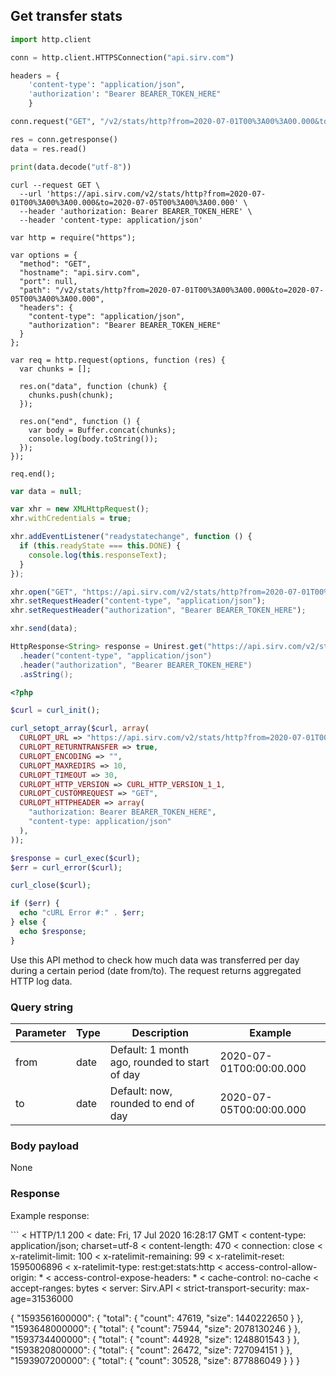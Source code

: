 ## Get transfer stats

```python
import http.client

conn = http.client.HTTPSConnection("api.sirv.com")

headers = {
    'content-type': "application/json",
    'authorization': "Bearer BEARER_TOKEN_HERE"
    }

conn.request("GET", "/v2/stats/http?from=2020-07-01T00%3A00%3A00.000&to=2020-07-05T00%3A00%3A00.000", headers=headers)

res = conn.getresponse()
data = res.read()

print(data.decode("utf-8"))
```

```shell
curl --request GET \
  --url 'https://api.sirv.com/v2/stats/http?from=2020-07-01T00%3A00%3A00.000&to=2020-07-05T00%3A00%3A00.000' \
  --header 'authorization: Bearer BEARER_TOKEN_HERE' \
  --header 'content-type: application/json'
```

```javascript--node
var http = require("https");

var options = {
  "method": "GET",
  "hostname": "api.sirv.com",
  "port": null,
  "path": "/v2/stats/http?from=2020-07-01T00%3A00%3A00.000&to=2020-07-05T00%3A00%3A00.000",
  "headers": {
    "content-type": "application/json",
    "authorization": "Bearer BEARER_TOKEN_HERE"
  }
};

var req = http.request(options, function (res) {
  var chunks = [];

  res.on("data", function (chunk) {
    chunks.push(chunk);
  });

  res.on("end", function () {
    var body = Buffer.concat(chunks);
    console.log(body.toString());
  });
});

req.end();
```

```javascript
var data = null;

var xhr = new XMLHttpRequest();
xhr.withCredentials = true;

xhr.addEventListener("readystatechange", function () {
  if (this.readyState === this.DONE) {
    console.log(this.responseText);
  }
});

xhr.open("GET", "https://api.sirv.com/v2/stats/http?from=2020-07-01T00%3A00%3A00.000&to=2020-07-05T00%3A00%3A00.000");
xhr.setRequestHeader("content-type", "application/json");
xhr.setRequestHeader("authorization", "Bearer BEARER_TOKEN_HERE");

xhr.send(data);
```

```java
HttpResponse<String> response = Unirest.get("https://api.sirv.com/v2/stats/http?from=2020-07-01T00%3A00%3A00.000&to=2020-07-05T00%3A00%3A00.000")
  .header("content-type", "application/json")
  .header("authorization", "Bearer BEARER_TOKEN_HERE")
  .asString();
```

```php
<?php

$curl = curl_init();

curl_setopt_array($curl, array(
  CURLOPT_URL => "https://api.sirv.com/v2/stats/http?from=2020-07-01T00%3A00%3A00.000&to=2020-07-05T00%3A00%3A00.000",
  CURLOPT_RETURNTRANSFER => true,
  CURLOPT_ENCODING => "",
  CURLOPT_MAXREDIRS => 10,
  CURLOPT_TIMEOUT => 30,
  CURLOPT_HTTP_VERSION => CURL_HTTP_VERSION_1_1,
  CURLOPT_CUSTOMREQUEST => "GET",
  CURLOPT_HTTPHEADER => array(
    "authorization: Bearer BEARER_TOKEN_HERE",
    "content-type: application/json"
  ),
));

$response = curl_exec($curl);
$err = curl_error($curl);

curl_close($curl);

if ($err) {
  echo "cURL Error #:" . $err;
} else {
  echo $response;
}
```

Use this API method to check how much data was transferred per day during a certain period (date from/to). The request returns aggregated HTTP log data.

### Query string


Parameter | Type | Description | Example
--------- | ---- | ----------- | ------- 
from | date | Default: 1 month ago, rounded to start of day | 2020-07-01T00:00:00.000
to | date | Default: now, rounded to end of day | 2020-07-05T00:00:00.000


### Body payload


None


### Response

Example response:

<div class="center-column"></div>
```
< HTTP/1.1 200
< date: Fri, 17 Jul 2020 16:28:17 GMT
< content-type: application/json; charset=utf-8
< content-length: 470
< connection: close
< x-ratelimit-limit: 100
< x-ratelimit-remaining: 99
< x-ratelimit-reset: 1595006896
< x-ratelimit-type: rest:get:stats:http
< access-control-allow-origin: *
< access-control-expose-headers: *
< cache-control: no-cache
< accept-ranges: bytes
< server: Sirv.API
< strict-transport-security: max-age=31536000

{
  "1593561600000": {
    "total": {
      "count": 47619,
      "size": 1440222650
    }
  },
  "1593648000000": {
    "total": {
      "count": 75944,
      "size": 2078130246
    }
  },
  "1593734400000": {
    "total": {
      "count": 44928,
      "size": 1248801543
    }
  },
  "1593820800000": {
    "total": {
      "count": 26472,
      "size": 727094151
    }
  },
  "1593907200000": {
    "total": {
      "count": 30528,
      "size": 877886049
    }
  }
}
```
